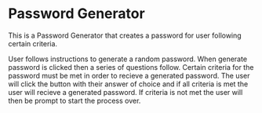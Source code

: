 # Password Generator
This is a Password Generator that creates a password for user following certain criteria.

User follows instructions to generate a random password. When generate password is clicked then a series of questions follow. Certain criteria for the password must be met in order to recieve a generated password. The user will click the button with their answer of choice and if all criteria is met the user will recieve a generated password. If criteria is not met the user will then be prompt to start the process over.
